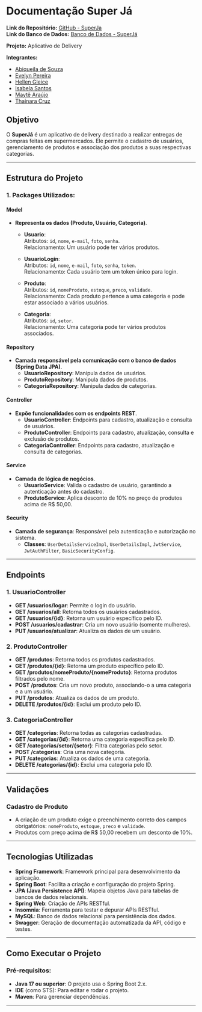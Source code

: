 # Documentação Super Já

**Link do Repositório:** [GitHub - SuperJa](https://github.com/abilafora/superJa)  
**Link do Banco de Dados:** [Banco de Dados - SuperJá](https://superja.onrender.com)

**Projeto:** Aplicativo de Delivery

**Integrantes:**
- [Abiqueila de Souza](https://github.com/abilafora)
- [Evelyn Pereira](https://github.com/evelyn-pereira)
- [Hellen Gleice](https://github.com/hellengleice)
- [Isabela Santos](https://github.com/isabelasantos)
- [Maytê Araújo](https://github.com/maytearaujo)
- [Thainara Cruz](https://github.com/thainaracruz)

## Objetivo

O **SuperJá** é um aplicativo de delivery destinado a realizar entregas de compras feitas em supermercados. Ele permite o cadastro de usuários, gerenciamento de produtos e associação dos produtos a suas respectivas categorias.

---

## Estrutura do Projeto

### 1. **Packages Utilizados**:

#### **Model**
- **Representa os dados (Produto, Usuário, Categoria)**.
  - **Usuario**:  
    Atributos: `id`, `nome`, `e-mail`, `foto`, `senha`.  
    Relacionamento: Um usuário pode ter vários produtos.
  
  - **UsuarioLogin**:  
    Atributos: `id`, `nome`, `e-mail`, `foto`, `senha`, `token`.  
    Relacionamento: Cada usuário tem um token único para login.

  - **Produto**:  
    Atributos: `id`, `nomeProduto`, `estoque`, `preco`, `validade`.  
    Relacionamento: Cada produto pertence a uma categoria e pode estar associado a vários usuários.

  - **Categoria**:  
    Atributos: `id`, `setor`.  
    Relacionamento: Uma categoria pode ter vários produtos associados.

#### **Repository**
- **Camada responsável pela comunicação com o banco de dados (Spring Data JPA)**.
  - **UsuarioRepository**: Manipula dados de usuários.
  - **ProdutoRepository**: Manipula dados de produtos.
  - **CategoriaRepository**: Manipula dados de categorias.

#### **Controller**
- **Expõe funcionalidades com os endpoints REST**.
  - **UsuarioController**: Endpoints para cadastro, atualização e consulta de usuários.
  - **ProdutoController**: Endpoints para cadastro, atualização, consulta e exclusão de produtos.
  - **CategoriaController**: Endpoints para cadastro, atualização e consulta de categorias.

#### **Service**
- **Camada de lógica de negócios**.
  - **UsuarioService**: Valida o cadastro de usuário, garantindo a autenticação antes do cadastro.
  - **ProdutoService**: Aplica desconto de 10% no preço de produtos acima de R$ 50,00.

#### **Security**
- **Camada de segurança**: Responsável pela autenticação e autorização no sistema. 
  - **Classes**: `UserDetailsServiceImpl`, `UserDetailsImpl`, `JwtService`, `JwtAuthFilter`, `BasicSecurityConfig`.

---

## Endpoints

### 1. **UsuarioController**
- **GET /usuarios/logar**: Permite o login do usuário.
- **GET /usuarios/all**: Retorna todos os usuários cadastrados.
- **GET /usuarios/{id}**: Retorna um usuário específico pelo ID.
- **POST /usuarios/cadastrar**: Cria um novo usuário (somente mulheres).
- **PUT /usuarios/atualizar**: Atualiza os dados de um usuário.

### 2. **ProdutoController**
- **GET /produtos**: Retorna todos os produtos cadastrados.
- **GET /produtos/{id}**: Retorna um produto específico pelo ID.
- **GET /produtos/nomeProduto/{nomeProduto}**: Retorna produtos filtrados pelo nome.
- **POST /produtos**: Cria um novo produto, associando-o a uma categoria e a um usuário.
- **PUT /produtos**: Atualiza os dados de um produto.
- **DELETE /produtos/{id}**: Exclui um produto pelo ID.

### 3. **CategoriaController**
- **GET /categorias**: Retorna todas as categorias cadastradas.
- **GET /categorias/{id}**: Retorna uma categoria específica pelo ID.
- **GET /categorias/setor/{setor}**: Filtra categorias pelo setor.
- **POST /categorias**: Cria uma nova categoria.
- **PUT /categorias**: Atualiza os dados de uma categoria.
- **DELETE /categorias/{id}**: Exclui uma categoria pelo ID.

---

## Validações

### Cadastro de Produto
- A criação de um produto exige o preenchimento correto dos campos obrigatórios: `nomeProduto`, `estoque`, `preco` e `validade`.
- Produtos com preço acima de R$ 50,00 recebem um desconto de 10%.

---

## Tecnologias Utilizadas

- **Spring Framework**: Framework principal para desenvolvimento da aplicação.
- **Spring Boot**: Facilita a criação e configuração do projeto Spring.
- **JPA (Java Persistence API)**: Mapeia objetos Java para tabelas de bancos de dados relacionais.
- **Spring Web**: Criação de APIs RESTful.
- **Insomnia**: Ferramenta para testar e depurar APIs RESTful.
- **MySQL**: Banco de dados relacional para persistência dos dados.
- **Swagger**: Geração de documentação automatizada da API, código e testes.

---

## Como Executar o Projeto

### Pré-requisitos:
- **Java 17 ou superior**: O projeto usa o Spring Boot 2.x.
- **IDE** (como STS): Para editar e rodar o projeto.
- **Maven**: Para gerenciar dependências.

---
